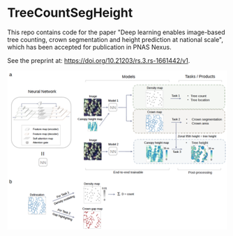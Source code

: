 # TreeCountSegHeight

This repo contains code for the paper "Deep learning enables image-based tree counting, crown segmentation and height prediction at national scale", which has been accepted for publication in PNAS Nexus.

See the preprint at: https://doi.org/10.21203/rs.3.rs-1661442/v1.

![Figure 1](figures/fig1.png)
